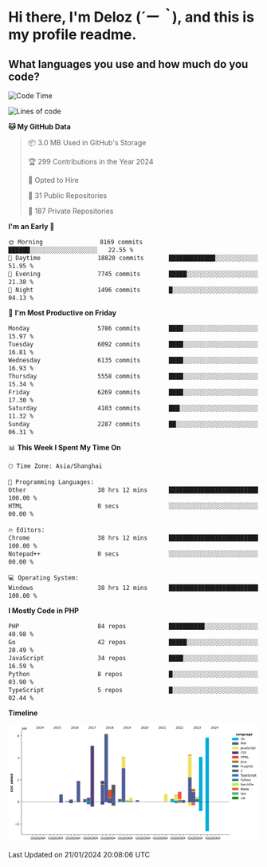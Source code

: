 # **Hi there, I'm Deloz (*´ー｀*), and this is my profile readme.**

## **What languages you use and how much do you code?**

<!--START_SECTION:waka-->
![Code Time](http://img.shields.io/badge/Code%20Time-3%2C217%20hrs%2018%20mins-blue)

![Lines of code](https://img.shields.io/badge/From%20Hello%20World%20I%27ve%20Written-42.8%20million%20lines%20of%20code-blue)

**🐱 My GitHub Data** 

> 📦 3.0 MB Used in GitHub's Storage 
 > 
> 🏆 299 Contributions in the Year 2024
 > 
> 💼 Opted to Hire
 > 
> 📜 31 Public Repositories 
 > 
> 🔑 187 Private Repositories 
 > 
**I'm an Early 🐤** 

```text
🌞 Morning                8169 commits        ██████░░░░░░░░░░░░░░░░░░░   22.55 % 
🌆 Daytime                18820 commits       █████████████░░░░░░░░░░░░   51.95 % 
🌃 Evening                7745 commits        █████░░░░░░░░░░░░░░░░░░░░   21.38 % 
🌙 Night                  1496 commits        █░░░░░░░░░░░░░░░░░░░░░░░░   04.13 % 
```
📅 **I'm Most Productive on Friday** 

```text
Monday                   5786 commits        ████░░░░░░░░░░░░░░░░░░░░░   15.97 % 
Tuesday                  6092 commits        ████░░░░░░░░░░░░░░░░░░░░░   16.81 % 
Wednesday                6135 commits        ████░░░░░░░░░░░░░░░░░░░░░   16.93 % 
Thursday                 5558 commits        ████░░░░░░░░░░░░░░░░░░░░░   15.34 % 
Friday                   6269 commits        ████░░░░░░░░░░░░░░░░░░░░░   17.30 % 
Saturday                 4103 commits        ███░░░░░░░░░░░░░░░░░░░░░░   11.32 % 
Sunday                   2287 commits        ██░░░░░░░░░░░░░░░░░░░░░░░   06.31 % 
```


📊 **This Week I Spent My Time On** 

```text
🕑︎ Time Zone: Asia/Shanghai

💬 Programming Languages: 
Other                    38 hrs 12 mins      █████████████████████████   100.00 % 
HTML                     0 secs              ░░░░░░░░░░░░░░░░░░░░░░░░░   00.00 % 

🔥 Editors: 
Chrome                   38 hrs 12 mins      █████████████████████████   100.00 % 
Notepad++                0 secs              ░░░░░░░░░░░░░░░░░░░░░░░░░   00.00 % 

💻 Operating System: 
Windows                  38 hrs 12 mins      █████████████████████████   100.00 % 
```

**I Mostly Code in PHP** 

```text
PHP                      84 repos            ██████████░░░░░░░░░░░░░░░   40.98 % 
Go                       42 repos            █████░░░░░░░░░░░░░░░░░░░░   20.49 % 
JavaScript               34 repos            ████░░░░░░░░░░░░░░░░░░░░░   16.59 % 
Python                   8 repos             █░░░░░░░░░░░░░░░░░░░░░░░░   03.90 % 
TypeScript               5 repos             █░░░░░░░░░░░░░░░░░░░░░░░░   02.44 % 
```



**Timeline**

![Lines of Code chart](https://raw.githubusercontent.com/deloz/deloz/main/assets/bar_graph.png)


 Last Updated on 21/01/2024 20:08:06 UTC
<!--END_SECTION:waka-->
